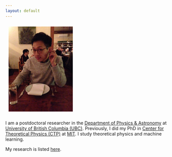 ```yaml
---
layout: default
---
```


<img style="float:center;padding:10px;" width="200" src="/image/Profile-photo.jpg">

I am a postdoctoral researcher in the [Department of Physics & Astronomy](http://www.phas.ubc.ca/) 
at [University of British Columbia (UBC)](http://www.ubc.ca/). 
Previously, I did my PhD in [Center for Theoretical Physics (CTP)](http://ctp.lns.mit.edu/) at [MIT](http://web.mit.edu/). 
I study theoretical physics and machine learning.

My research is listed [here](/research/).
